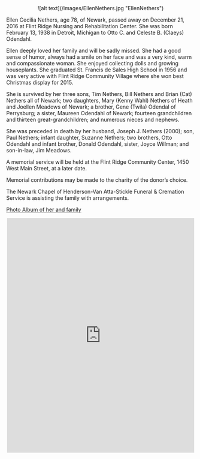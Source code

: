 <center>
![alt text](/images/EllenNethers.jpg "EllenNethers")
</center>

Ellen Cecilia Nethers, age 78, of Newark, passed away on December 21, 2016 at Flint Ridge Nursing and Rehabilitation Center. She was born February 13, 1938 in Detroit, Michigan to Otto C. and Celeste B. (Claeys) Odendahl.

Ellen deeply loved her family and will be sadly missed. She had a good sense of humor, always had a smile on her face and was a very kind, warm and compassionate woman. She enjoyed collecting dolls and growing houseplants. She graduated St. Francis de Sales High School in 1956 and was very active with Flint Ridge Community Village where she won best Christmas display for 2015.

 She is survived by her three sons, Tim Nethers, Bill Nethers and Brian (Cat) Nethers all of Newark; two daughters, Mary (Kenny Wahl) Nethers of Heath and Joellen Meadows of Newark; a brother, Gene (Twila) Odendal of Perrysburg; a sister, Maureen Odendahl of Newark; fourteen grandchildren and  thirteen great-grandchildren; and numerous nieces and nephews.

She was preceded in death by her husband, Joseph J. Nethers (2000); son, Paul Nethers; infant daughter, Suzanne Nethers; two brothers, Otto Odendahl and infant brother, Donald Odendahl, sister, Joyce Willman; and son-in-law, Jim Meadows.

A memorial service will be held at the Flint Ridge Community Center, 1450 West Main Street, at a later date.

Memorial contributions may be made to the charity of the donor’s choice.

The Newark Chapel of Henderson-Van Atta-Stickle Funeral & Cremation Service is assisting the family with arrangements.

[Photo Album of her and family](https://www.facebook.com/media/set/?set=a.1177551935615195&type=1&l=cf45ad1b96)

<center>
<dl><iframe src="https://www.facebook.com/plugins/post.php?href=https%3A%2F%2Fwww.facebook.com%2Fterrence.drumm%2Fposts%2F10154780290602889&width=500" width="500" height="626" style="border:none;overflow:hidden" scrolling="no" frameborder="0" allowTransparency="true"></iframe></dl>
</center>
